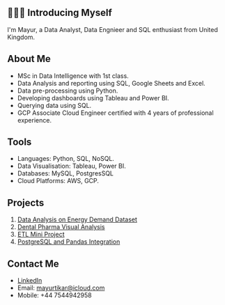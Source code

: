 ## 🙋🏻‍♂️ Introducing Myself

I'm Mayur, a Data Analyst, Data Engnieer and SQL enthusiast from United Kingdom.

## About Me 
- MSc in Data Intelligence with 1st class.
- Data Analysis and reporting using SQL, Google Sheets and Excel.
- Data pre-processing using Python.
- Developing dashboards using Tableau and Power BI.
- Querying data using SQL.
- GCP Associate Cloud Engineer certified with 4 years of professional experience.

## Tools
-  Languages: Python, SQL, NoSQL.
-  Data Visualisation: Tableau, Power BI.
-  Databases: MySQL, PostgresSQL
-  Cloud Platforms: AWS, GCP.

## Projects
1. [Data Analysis on Energy Demand Dataset](https://github.com/mayur-tikar/Data-Analysis-on-Energy-Demand)
2. [Dental Pharma Visual Analysis](https://github.com/mayur-tikar/Dental-Pharma-Analysis)
3. [ETL Mini Project](https://github.com/mayur-tikar/ETL-Mini-Project/tree/main)
4. [PostgreSQL and Pandas Integration](https://github.com/mayur-tikar/PostgreSQL---Pandas)

## Contact Me
- [LinkedIn](https://www.linkedin.com/in/mayur-tikar/)
- Email: mayurtikar@icloud.com
- Mobile: +44 7544942958
<!--
**mayur-tikar/mayur-tikar** is a ✨ _special_ ✨ repository because its `README.md` (this file) appears on your GitHub profile.

Here are some ideas to get you started:

- 🔭 I’m currently working on ...
- 🌱 I’m currently learning ...
- 👯 I’m looking to collaborate on ...
- 🤔 I’m looking for help with ...
- 💬 Ask me about ...
- 📫 How to reach me: ...
- 😄 Pronouns: ...
- ⚡ Fun fact: ...
-->
